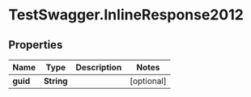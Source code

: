 # TestSwagger.InlineResponse2012

## Properties

Name | Type | Description | Notes
------------ | ------------- | ------------- | -------------
**guid** | **String** |  | [optional] 



